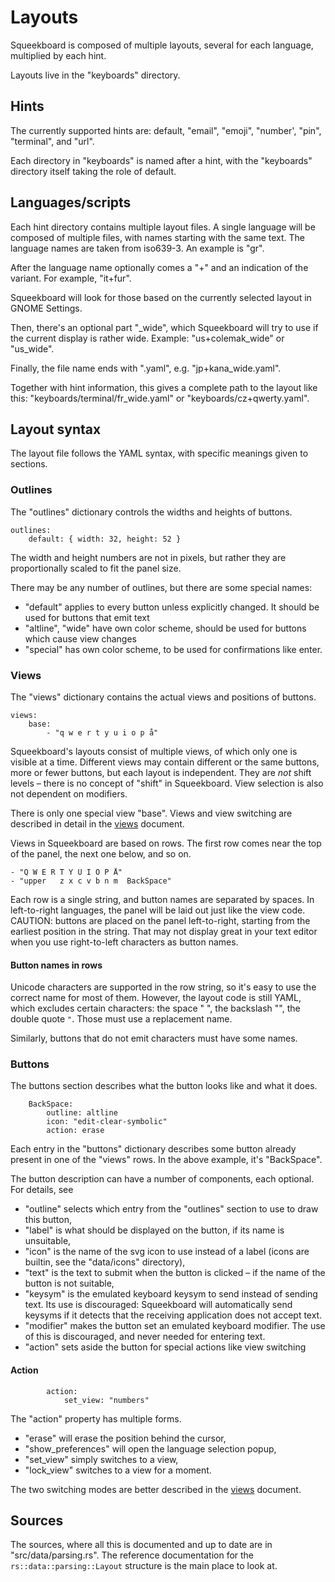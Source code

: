 Layouts
=====

Squeekboard is composed of multiple layouts, several for each language, multiplied by each hint.

Layouts live in the "keyboards" directory.

Hints
-------

The currently supported hints are: default, "email", "emoji", "number', "pin", "terminal", and "url".

Each directory in "keyboards" is named after a hint, with the "keyboards" directory itself taking the role of default.

Languages/scripts
-----------------------

Each hint directory contains multiple layout files. A single language will be composed of multiple files, with names starting with the same text. The language names are taken from iso639-3. An example is "gr".

After the language name optionally comes a "+" and an indication of the variant. For example, "it+fur".

Squeekboard will look for those based on the currently selected layout in GNOME Settings.

Then, there's an optional part "_wide", which Squeekboard will try to use if the current display is rather wide. Example: "us+colemak_wide" or "us_wide".

Finally, the file name ends with ".yaml", e.g. "jp+kana_wide.yaml".

Together with hint information, this gives a complete path to the layout like this: "keyboards/terminal/fr_wide.yaml" or "keyboards/cz+qwerty.yaml".

Layout syntax
------------------

The layout file follows the YAML syntax, with specific meanings given to sections.

### Outlines

The "outlines" dictionary controls the widths and heights of buttons. 

```
outlines:
    default: { width: 32, height: 52 }
```

The width and height numbers are not in pixels, but rather they are proportionally scaled to fit the panel size.

There may be any number of outlines, but there are some special names:
- "default" applies to every button unless explicitly changed. It should be used for buttons that emit text
- "altline", "wide" have own color scheme, should be used for buttons which cause view changes
- "special" has own color scheme, to be used for confirmations like enter.

### Views

The "views" dictionary contains the actual views and positions of buttons.

```
views:
    base:
        - "q w e r t y u i o p å"
```

Squeekboard's layouts consist of multiple views, of which only one is visible at a time. Different views may contain different or the same buttons, more or fewer buttons, but each layout is independent. They are *not* shift levels – there is no concept of "shift" in Squeekboard. View selection is also not dependent on modifiers.

There is only one special view "base". Views and view switching are described in detail in the [views](views.md) document.

Views in Squeekboard are based on rows. The first row comes near the top of the panel, the next one below, and so on.

```
- "Q W E R T Y U I O P Å"
- "upper   z x c v b n m  BackSpace"
```

Each row is a single string, and button names are separated by spaces. In left-to-right languages, the panel will be laid out just like the view code. CAUTION: buttons are placed on the panel left-to-right, starting from the earliest position in the string. That may not display great in your text editor when you use right-to-left characters as button names.

#### Button names in rows

Unicode characters are supported in the row string, so it's easy to use the correct name for most of them. However, the layout code is still YAML, which excludes certain characters: the space " ", the backslash "\", the double quote `"`. Those must use a replacement name.

Similarly, buttons that do not emit characters must have some names.

### Buttons

The buttons section describes what the button looks like and what it does.

```
    BackSpace:
        outline: altline
        icon: "edit-clear-symbolic"
        action: erase
```

Each entry in the "buttons" dictionary describes some button already present in one of the "views" rows. In the above example, it's "BackSpace".

The button description can have a number of components, each optional. For details, see 

- "outline" selects which entry from the "outlines" section to use to draw this button,
- "label" is what should be displayed on the button, if its name is unsuitable,
- "icon" is the name of the svg icon to use instead of a label (icons are builtin, see the "data/icons" directory),
- "text" is the text to submit when the button is clicked – if the name of the button is not suitable,
- "keysym" is the emulated keyboard keysym to send instead of sending text. Its use is discouraged: Squeekboard will automatically send keysyms if it detects that the receiving application does not accept text.
- "modifier" makes the button set an emulated keyboard modifier. The use of this is discouraged, and never needed for entering text.
- "action" sets aside the button for special actions like view switching

#### Action

```
        action:
            set_view: "numbers"
```

The "action" property has multiple forms.

- "erase" will erase the position behind the cursor,
- "show_preferences" will open the language selection popup,
- "set_view" simply switches to a view,
- "lock_view" switches to a view for a moment.

The two switching modes are better described in the [views](views.md) document.

Sources
----------

The sources, where all this is documented and up to date are in "src/data/parsing.rs". The reference documentation for the `rs::data::parsing::Layout` structure is the main place to look at.
